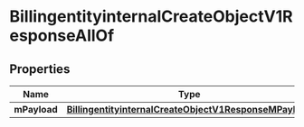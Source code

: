 

# BillingentityinternalCreateObjectV1ResponseAllOf


## Properties

| Name | Type | Description | Notes |
|------------ | ------------- | ------------- | -------------|
|**mPayload** | [**BillingentityinternalCreateObjectV1ResponseMPayload**](BillingentityinternalCreateObjectV1ResponseMPayload.md) |  |  |



